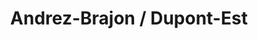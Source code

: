 ---
title: "Andrez-Brajon / Dupont-Est"
url: /essey-les-nancy/andrez-brajon-dupont-est/
shop: salle de bains
---